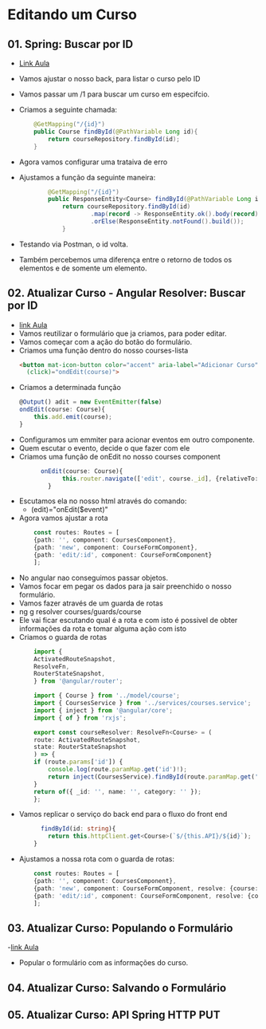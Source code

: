 # Editando um Curso

## 01. Spring: Buscar por ID
- [Link Aula](https://youtu.be/v4fZYldQeBo)

- Vamos ajustar o nosso back, para listar o curso pelo ID
- Vamos passar um /1 para buscar um curso em especifcio. 
- Criamos a seguinte chamada:
    ````java
        @GetMapping("/{id}")
        public Course findById(@PathVariable Long id){
            return courseRepository.findById(id);
        }
    ````
- Agora vamos configurar uma trataiva de erro
- Ajustamos a função da seguinte maneira:
    ````java
            @GetMapping("/{id}")
            public ResponseEntity<Course> findById(@PathVariable Long id){
                return courseRepository.findById(id)
                        .map(record -> ResponseEntity.ok().body(record))
                        .orElse(ResponseEntity.notFound().build());
                }
    ````
- Testando via Postman, o id volta. 
- Também percebemos uma diferença entre o retorno de todos os elementos e de somente um elemento. 

## 02. Atualizar Curso - Angular Resolver: Buscar por ID
- [link Aula](https://youtu.be/hx35MhRjrr4)
- Vamos reutilizar o formulário que ja criamos, para poder editar.
- Vamos começar com a ação do botão do formulário. 
- Criamos uma função dentro do nosso courses-lista
    ````html
    <button mat-icon-button color="accent" aria-label="Adicionar Curso"
      (click)="ondEdit(course)">
    ````
- Criamos a determinada função    
    ````ts
    @Output() adit = new EventEmitter(false)
    ondEdit(course: Course){
        this.add.emit(course);
    }
    ````
- Configuramos um emmiter para acionar eventos em outro componente. 
- Quem escutar o evento, decide o que fazer com ele
- Criamos uma função de onEdit no nosso courses component
    ````ts
          onEdit(course: Course){
                this.router.navigate(['edit', course._id], {relativeTo: this.router_});
            }
    ````
- Escutamos ela no nosso html através do comando:
    - (edit)="onEdit($event)"
- Agora vamos ajustar a rota
    ````ts
        const routes: Routes = [
        {path: '', component: CoursesComponent},
        {path: 'new', component: CourseFormComponent},
        {path: 'edit/:id', component: CourseFormComponent}
        ];
    ````
- No angular nao conseguimos passar objetos. 
- Vamos focar em pegar os dados para ja sair preenchido o nosso formulário.
- Vamos fazer através de um guarda de rotas
- ng g resolver courses/guards/course
- Ele vai ficar escutando qual é a rota e com isto é possivel de obter informações da rota e tomar alguma ação com isto
- Criamos o guarda de rotas
    ````ts
        import {
        ActivatedRouteSnapshot,
        ResolveFn,
        RouterStateSnapshot,
        } from '@angular/router';

        import { Course } from '../model/course';
        import { CoursesService } from '../services/courses.service';
        import { inject } from '@angular/core';
        import { of } from 'rxjs';

        export const courseResolver: ResolveFn<Course> = (
        route: ActivatedRouteSnapshot,
        state: RouterStateSnapshot
        ) => {
        if (route.params['id']) {
            console.log(route.paramMap.get('id')!);
            return inject(CoursesService).findById(route.paramMap.get('id')!);
        }
        return of({ _id: '', name: '', category: '' });
        };

    ````
- Vamos replicar o serviço do back end para o fluxo do front end
    ````ts
          findById(id: string){
            return this.httpClient.get<Course>(`$/{this.API}/${id}`);
        }
    ````
- Ajustamos a nossa rota com o guarda de rotas:
    ````ts
        const routes: Routes = [
        {path: '', component: CoursesComponent},
        {path: 'new', component: CourseFormComponent, resolve: {course: courseResolver}},
        {path: 'edit/:id', component: CourseFormComponent, resolve: {course: courseResolver}}
        ];
    ````

## 03. Atualizar Curso: Populando o Formulário
-[link Aula](https://youtu.be/uZwqA1DZXMU)
- Popular o formulário com as informações do curso.

## 04. Atualizar Curso: Salvando o Formulário

## 05. Atualizar Curso: API Spring HTTP PUT